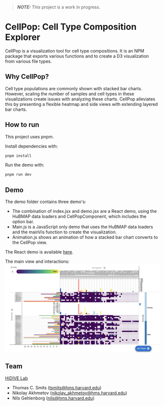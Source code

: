 > **_NOTE:_**  This project is a work in progress.

# CellPop: Cell Type Composition Explorer
CellPop is a visualization tool for cell type compositions. It is an NPM package that exports various functions and to create a D3 visualization from various file types.


## Why CellPop? 
Cell type populations are commonly shown with stacked bar charts. However, scaling the number of samples and cell types in these visualizations create issues with analyzing these charts. CellPop alleviates this by presenting a flexible heatmap and side views with extending layered bar charts.

## How to run
This project uses pnpm. 

Install dependencies with:
```sh
pnpm install
```

Run the demo with:
```sh
pnpm run dev
```

## Demo
The demo folder contains three demo's: 
- The combination of index.jsx and demo.jsx are a React demo, using the HuBMAP data loaders and CellPopComponent, which includes the option bar.
- Main.js is a JavaScript only demo that uses the HuBMAP data loaders and the mainVis function to create the visualization. 
- Animation.js shows an animation of how a stacked bar chart converts to the CellPop view.


The React demo is available [here](https://cellpop.netlify.com/).

The main view and interactions:
![Screen shot of cell pop with 29 samples and arrows explaining interactions.](assets/cellpop_example.png)

## Team
[HiDIVE Lab](https://hidivelab.org)
- Thomas C. Smits (<tsmits@hms.harvard.edu>)
- Nikolay Akhmetov (<nikolay_akhmetov@hms.harvard.edu>)
- Nils Gehlenborg (<nils@hms.harvard.edu>)
